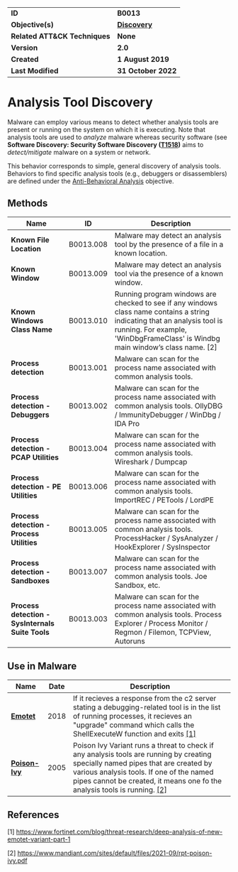 <table>
<tr>
<td><b>ID</b></td>
<td><b>B0013</b></td>
</tr>
<tr>
<td><b>Objective(s)</b></td>
<td><b><a href="../discovery">Discovery</a></b></td>
</tr>
<tr>
<td><b>Related ATT&CK Techniques</b></td>
<td><b>None</b></td>
</tr>
<tr>
<td><b>Version</b></td>
<td><b>2.0</b></td>
</tr>
<tr>
<td><b>Created</b></td>
<td><b>1 August 2019</b></td>
</tr>
<tr>
<td><b>Last Modified</b></td>
<td><b>31 October 2022</b></td>
</tr>
</table>


Analysis Tool Discovery
=======================
Malware can employ various means to detect whether analysis tools are present or running on the system on which it is executing. Note that analysis tools are used to *analyze* malware whereas security software (see **Software Discovery: Security Software Discovery ([T1518](https://attack.mitre.org/techniques/T1518/001/))** aims to *detect/mitigate* malware on a system or network.

This behavior corresponds to simple, general discovery of analysis tools. Behaviors to find specific analysis tools (e.g., debuggers or disassemblers) are defined under the [Anti-Behavioral Analysis](../anti-behavioral-analysis) objective.

## Methods

|Name|ID|Description|
|---|---|---|
|**Known File Location**|B0013.008|Malware may detect an analysis tool by the presence of a file in a known location.|
|**Known Window**|B0013.009|Malware may detect an analysis tool via the presence of a known window.|
|**Known Windows Class Name**|B0013.010|Running program windows are checked to see if any windows class name contains a string indicating that an analysis tool is running. For example, 'WinDbgFrameClass' is Windbg main window’s class name. [2]|
|**Process detection**|B0013.001|Malware can scan for the process name associated with common analysis tools.|
|**Process detection - Debuggers**|B0013.002|Malware can scan for the process name associated with common analysis tools. OllyDBG / ImmunityDebugger / WinDbg / IDA Pro|
|**Process detection - PCAP Utilities**|B0013.004|Malware can scan for the process name associated with common analysis tools. Wireshark / Dumpcap|
|**Process detection - PE Utilities**|B0013.006|Malware can scan for the process name associated with common analysis tools. ImportREC / PETools / LordPE|
|**Process detection - Process Utilities**|B0013.005|Malware can scan for the process name associated with common analysis tools. ProcessHacker / SysAnalyzer / HookExplorer / SysInspector|
|**Process detection - Sandboxes**|B0013.007|Malware can scan for the process name associated with common analysis tools. Joe Sandbox, etc.|
|**Process detection - SysInternals Suite Tools**|B0013.003|Malware can scan for the process name associated with common analysis tools. Process Explorer / Process Monitor / Regmon / Filemon, TCPView, Autoruns|

## Use in Malware

|Name|Date|Description|
|---|---|---|
|[**Emotet**](../xample-malware/emotet.md)|2018|If it recieves a response from the c2 server stating a debugging-related tool is in the list of running processes, it recieves an "upgrade" command which calls the ShellExecuteW function and exits [[1]](#1)|
|[**Poison-Ivy**](../xample-malware/poison-ivy.md)|2005|Poison Ivy Variant runs a threat to check if any analysis tools are running by creating specially named pipes that are created by various analysis tools. If one of the named pipes cannot be created, it means one fo the analysis tools is running.  [[2]](#2)|

## References

<a name="1">[1]</a> https://www.fortinet.com/blog/threat-research/deep-analysis-of-new-emotet-variant-part-1

<a name="2">[2]</a> https://www.mandiant.com/sites/default/files/2021-09/rpt-poison-ivy.pdf
